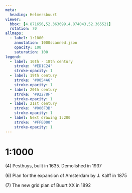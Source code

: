 ```yaml
---
meta:
  heading: Helmersbuurt
viewer:
  bbox: [4.871656,52.363699,4.874043,52.365521]
  rotation: 70
allmaps:
  - label: 1:1000
    annotation: 1000scanned.json
    opacity: 100
    saturation: 100 
legend:
  - label: 16th - 18th century
    stroke: '#ED1C24'
    stroke-opacity: 1
  - label: 19th century
    stroke: '#0054A6'
    stroke-opacity: 1
  - label: 20th century
    stroke: '#92278F'
    stroke-opacity: 1
  - label: 21st century
    stroke: '#006F3B'
    stroke-opacity: 1
  - label: Next drawing 1:200
    stroke: '#FFE000'
    stroke-opacity: 1
---
```

# 1:1000

(4) Pesthuys, built in 1635. Demolished in 1937

(6) Plan for the expansion of Amsterdam by J. Kalff in 1875

(7) The new grid plan of Buurt XX in 1892